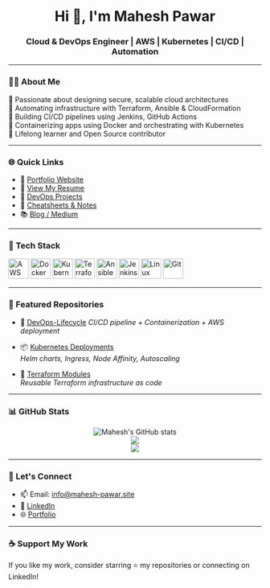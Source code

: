 <h1 align="center">Hi 👋, I'm Mahesh Pawar</h1>
<h3 align="center">Cloud & DevOps Engineer | AWS | Kubernetes | CI/CD | Automation</h3>

---

### 🧑‍💻 About Me

🔹 Passionate about designing secure, scalable cloud architectures  
🔹 Automating infrastructure with Terraform, Ansible & CloudFormation  
🔹 Building CI/CD pipelines using Jenkins, GitHub Actions  
🔹 Containerizing apps using Docker and orchestrating with Kubernetes  
🔹 Lifelong learner and Open Source contributor  

---

### 🌐 Quick Links

- 🔗 [Portfolio Website](http://mahesh-pawar.site)
- 📄 [View My Resume](#) <!-- resume link pending -->
- 📘 [DevOps Projects](https://github.com/mpawar006?tab=repositories)
- 🧠 [Cheatsheets & Notes](https://github.com/mpawar006/mpawar006/blob/main/cheatsheets)
- 📚 [Blog / Medium](#) <!-- Adding soon -->

---

### 🧰 Tech Stack

<p align="left">
  <img src="https://cdn.jsdelivr.net/gh/devicons/devicon/icons/amazonwebservices/amazonwebservices-original-wordmark.svg" height="40" alt="AWS"/>
  <img src="https://cdn.jsdelivr.net/gh/devicons/devicon/icons/docker/docker-original-wordmark.svg" height="40" alt="Docker"/>
  <img src="https://cdn.jsdelivr.net/gh/devicons/devicon/icons/kubernetes/kubernetes-plain-wordmark.svg" height="40" alt="Kubernetes"/>
  <img src="https://cdn.jsdelivr.net/gh/devicons/devicon/icons/terraform/terraform-original-wordmark.svg" height="40" alt="Terraform"/>
  <img src="https://cdn.jsdelivr.net/gh/devicons/devicon/icons/ansible/ansible-original.svg" height="40" alt="Ansible"/>
  <img src="https://cdn.jsdelivr.net/gh/devicons/devicon/icons/jenkins/jenkins-original.svg" height="40" alt="Jenkins"/>
  <img src="https://cdn.jsdelivr.net/gh/devicons/devicon/icons/linux/linux-original.svg" height="40" alt="Linux"/>
  <img src="https://cdn.jsdelivr.net/gh/devicons/devicon/icons/git/git-original.svg" height="40" alt="Git"/>
</p>

---

### 🚀 Featured Repositories

- 🔧 [DevOps-Lifecycle](https://github.com/mpawar006/website-cp1)
  *CI/CD pipeline + Containerization + AWS deployment*

- 📦 [Kubernetes Deployments](https://github.com/mpawar006/cp1-zendrix)  
  *Helm charts, Ingress, Node Affinity, Autoscaling*

- 🧪 [Terraform Modules](https://github.com/mpawar006/terraform-modules)  
  *Reusable Terraform infrastructure as code*

---

### 📊 GitHub Stats

<p align="center">
  <img src="https://github-readme-stats.vercel.app/api?username=mpawar006&show_icons=true&theme=tokyonight" alt="Mahesh's GitHub stats" />
  <br>
  <img src="https://github-readme-streak-stats.herokuapp.com?user=mpawar006&theme=tokyonight&hide_border=false" />
  <br>
  <img src="https://github-readme-stats.vercel.app/api/top-langs/?username=mpawar006&layout=compact&theme=tokyonight" />
</p>

---

### 🤝 Let's Connect

- 📫 Email: [info@mahesh-pawar.site](mailto:info@mahesh-pawar.site)  
- 💼 [LinkedIn](https://www.linkedin.com/in/mpawar006/)  
- 🌐 [Portfolio](http://mahesh-pawar.site)

---

### ☕ Support My Work

If you like my work, consider starring ⭐ my repositories or connecting on LinkedIn!


